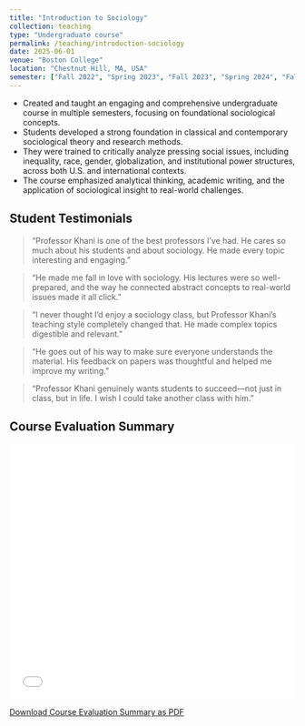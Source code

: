 ```yaml
---
title: "Introduction to Sociology"
collection: teaching
type: "Undergraduate course"
permalink: /teaching/introduction-sociology
date: 2025-06-01
venue: "Boston College"
location: "Chestnut Hill, MA, USA"
semester: ["Fall 2022", "Spring 2023", "Fall 2023", "Spring 2024", "Fall 2024"]
---
```


- Created and taught an engaging and comprehensive undergraduate course in multiple semesters, focusing on foundational sociological concepts.
- Students developed a strong foundation in classical and contemporary sociological theory and research methods.
- They were trained to critically analyze pressing social issues, including inequality, race, gender, globalization, and institutional power structures, across both U.S. and international contexts.
- The course emphasized analytical thinking, academic writing, and the application of sociological insight to real-world challenges.

## Student Testimonials

> “Professor Khani is one of the best professors I’ve had. He cares so much about his students and about sociology. He made every topic interesting and engaging.”

> “He made me fall in love with sociology. His lectures were so well-prepared, and the way he connected abstract concepts to real-world issues made it all click.”

> “I never thought I’d enjoy a sociology class, but Professor Khani’s teaching style completely changed that. He made complex topics digestible and relevant.”

> “He goes out of his way to make sure everyone understands the material. His feedback on papers was thoughtful and helped me improve my writing.”

> “Professor Khani genuinely wants students to succeed—not just in class, but in life. I wish I could take another class with him.”

## Course Evaluation Summary

<iframe src="/files/Intro%20Sociology%20Dashboard.pdf" width="100%" height="450px" frameborder="0.50">
  <p>Your browser does not support PDFs. 
  <a href="/files/Intro%20Sociology%20Dashboard.pdf">Download the PDF</a>.</p>
</iframe>

[Download Course Evaluation Summary as PDF](/files/Intro%20Sociology%20Dashboard.pdf)
